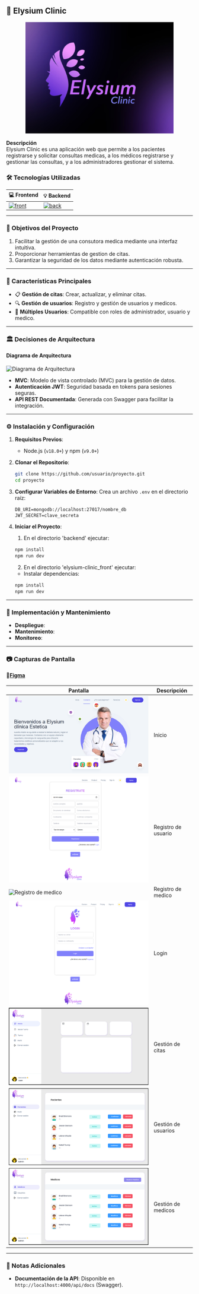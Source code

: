 ## 📘 Elysium Clinic

<div align="center">
  <img src="./docs/banner.jpeg" alt="Logo" width="400" height="300">
</div>


**Descripción**  
Elysium Clinic es una aplicación web que permite a los pacientes registrarse y solicitar consultas medicas, a los médicos registrarse y gestionar las consultas, y a los administradores gestionar el sistema.

### 🛠️ Tecnologías Utilizadas

| 💻 Frontend | 💡 Backend |
| ----------- | ---------- |
| [![front](https://skillicons.dev/icons?i=astro,tailwind,css,js&perline=2)](https://skillicons.dev)      | [![back](https://skillicons.dev/icons?i=nodejs,express,mongodb,ts&perline=2)](https://skillicons.dev)   |

---

### 🎯 Objetivos del Proyecto
1. Facilitar la gestión de una consutora medica mediante una interfaz intuitiva.
2. Proporcionar herramientas de gestion de citas.
3. Garantizar la seguridad de los datos mediante autenticación robusta.

---

### 🌟 Características Principales
- 📋 **Gestión de citas**: Crear, actualizar, y eliminar citas.  
- 🔍 **Gestión de usuarios**: Registro y gestión de usuarios y medicos.
- 👥 **Múltiples Usuarios**: Compatible con roles de administrador, usuario y medico.

---

### 🏛️ Decisiones de Arquitectura
#### Diagrama de Arquitectura
![Diagrama de Arquitectura](ruta/a/tu/diagrama.png)

- **MVC**: Modelo de vista controlado (MVC) para la gestión de datos.
- **Autenticación JWT**: Seguridad basada en tokens para sesiones seguras.  
- **API REST Documentada**: Generada con Swagger para facilitar la integración.  

---

### ⚙️ Instalación y Configuración
1. **Requisitos Previos**:
   - Node.js (`v18.0+`) y npm (`v9.0+`)
   
2. **Clonar el Repositorio**:
   ```bash
   git clone https://github.com/usuario/proyecto.git
   cd proyecto
   ```

3. **Configurar Variables de Entorno**:
   Crea un archivo `.env` en el directorio raíz:
   ```env
   DB_URI=mongodb://localhost:27017/nombre_db
   JWT_SECRET=clave_secreta
   ```

4. **Iniciar el Proyecto**:
    1. En el directorio 'backend' ejecutar:
    ```sh
    npm install
    npm run dev
    ```
    2. En el directorio 'elysium-clinic_front' ejecutar:
    - Instalar dependencias:
    ```sh
    npm install
    npm run dev
    ```

---

### 🚀 Implementación y Mantenimiento
- **Despliegue**:   
- **Mantenimiento**: 
- **Monitoreo**:

---

### 📷 Capturas de Pantalla

#### 🔗[Figma](https://www.figma.com/file/3a3c0c3d3e9c4c6c9f3f2c5d0f0e0d0c/No-Country?node-id=0%3A1)

| Pantalla | Descripción |
|----------|-------------|
| ![Inicio](./docs/screenshots/inicio.png) | Inicio |
| ![Registro de usuario](./docs/screenshots/registro-usuario.png) | Registro de usuario |
| ![Registro de medico](./docs/screenshots/registro-medico.png) | Registro de medico |
| ![Login](./docs/screenshots/login.png) | Login |
| ![Gestión de citas](./docs/screenshots/gestion-citas.png) | Gestión de citas |
| ![Gestión de usuarios](./docs/screenshots/gestion-usuarios.png) | Gestión de usuarios |
| ![Gestión de medicos](./docs/screenshots/gestion-medicos.png) | Gestión de medicos |


---

### 📝 Notas Adicionales
- **Documentación de la API**: Disponible en `http://localhost:4000/api/docs` (Swagger).  